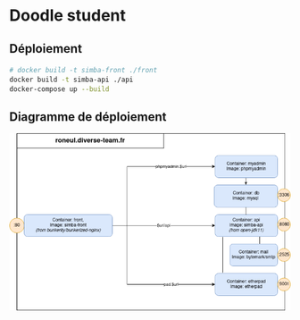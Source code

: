 # Doodle student

## Déploiement

```bash
# docker build -t simba-front ./front
docker build -t simba-api ./api
docker-compose up --build
```

## Diagramme de déploiement
![Deployment diagram](diagrams/simba_deploy.png)